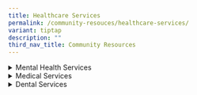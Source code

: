 ```yaml
---
title: Healthcare Services
permalink: /community-resouces/healthcare-services/
variant: tiptap
description: ""
third_nav_title: Community Resources
---
```

<div data-type="detailGroup" class="isomer-accordion isomer-accordion-white">
<details class="isomer-details">
<summary>Mental Health Services</summary>
<div data-type="detailsContent" class="isomer-details-content">
<table style="minWidth: 50px">
<colgroup>
<col>
<col>
</colgroup>
<tbody>
<tr>
<th rowspan="1" colspan="1">
<p>Organisation
<br>&amp; Contact Details</p>
</th>
<th rowspan="1" colspan="1">
<p><strong>Service Details</strong>
</p>
</th>
</tr>
<tr>
<td rowspan="1" colspan="1">
<p><strong><a href="https://bridgingthegap.com.sg/" rel="noopener nofollow" target="_blank">Bridging the Gap</a></strong>
</p>
<p></p>
<p>Tel: 6909 2170
<br>Email:
<br><a href="mailto:sharewithus@bridgingthegap.com.sg" rel="noopener noreferrer nofollow" target="_blank">sharewithus@bridgingthegap.com.sg</a>
</p>
</td>
<td rowspan="1" colspan="1">
<p>Therapy and Social Skills Training.</p>
<p></p>
<p><em>Location:</em>
</p>
<ul data-tight="true" class="tight">
<li>
<p><em>The Rochester Mall, 35 Rochester Drive, #03-26. S138639</em>
</p>
</li>
<li>
<p><em>180 Kitcher Road, #08-06, City Square Mall, S6909 2170</em>
</p>
</li>
</ul>
</td>
</tr>
<tr>
<td rowspan="1" colspan="1">
<p><strong><a href="https://extraordinarypeople.sg/programmes/" rel="noopener nofollow" target="_blank">ExtraOrdinary People</a></strong>
</p>
<p></p>
<p>Tel: 6286 5088
<br>Email:
<br><a href="mailto:contact@extraordinarypeople.sg" rel="noopener noreferrer nofollow" target="_blank">contact@extraordinarypeople.sg</a>
</p>
</td>
<td rowspan="1" colspan="1">
<p>Various types of therapies.</p>
<p></p>
<p>Pricing: $120/hr (Individual) | $60/hr or $80/1.5hr (Group)
<br>Financial assistance is provided when necessary.</p>
<p></p>
<p><em>Location: 7500A Beach Rd, #01-313 The Plaza, S199591</em>
</p>
</td>
</tr>
<tr>
<td rowspan="1" colspan="1">
<p><strong>Tutti SG</strong>
</p>
<p></p>
<p>Tel: 9277 2766
<br>Email:
<br><a href="mailto:carol@tutti.sg" rel="noopener noreferrer nofollow" target="_blank">carol@tutti.sg</a>
</p>
</td>
<td rowspan="1" colspan="1">
<p>Music Therapy | To build the learning skills of child through music.</p>
<p></p>
<p>Individual sessions:</p>
<ul data-tight="true" class="tight">
<li>
<p>$600 for 11 sessions 45min/sech</p>
</li>
<li>
<p>$400 for 11 sessions 30min/sesh</p>
</li>
</ul>
</td>
</tr>
</tbody>
</table>
</div>
</details>
<details class="isomer-details">
<summary>Medical Services</summary>
<div data-type="detailsContent" class="isomer-details-content">
<table style="minWidth: 50px">
<colgroup>
<col>
<col>
</colgroup>
<tbody>
<tr>
<th rowspan="1" colspan="1">
<p>Organisation
<br>&amp; Contact Details</p>
</th>
<th rowspan="1" colspan="1">
<p><strong>Service Details</strong>
</p>
</th>
</tr>
<tr>
<td rowspan="1" colspan="1">
<p><strong><a href="https://drtammiquek.com/paediatrics-clinic/" rel="noopener nofollow" target="_blank">Developmental &amp; Behavioral Paediatrics Clinic</a></strong>
</p>
<p></p>
<p>Tel: 6397 6637</p>
</td>
<td rowspan="1" colspan="1">
<p>Dr. Tammi Quek |</p>
<p>Diagnostic assessments, treating planning, monitoring progress</p>
<p></p>
<p>Mondays to Fridays: 9am - 5pm
<br>Closed on Saturdays &amp; Sundays</p>
<p></p>
<p><em>Location: 10 Sinaran Drive, #10-12 Novena Medical Centre, S307506</em>
</p>
</td>
</tr>
<tr>
<td rowspan="1" colspan="1">
<p><strong>Dr. Soh Family Clinic</strong>
</p>
<p></p>
<p>Tel: 6886 0905</p>
</td>
<td rowspan="1" colspan="1">
<p>Dr. Kenny Poh</p>
<p></p>
<p>Mondays to Fridays: 8:30am - 1pm
<br>Mondays - Wednesdays, &amp; Fridays: 2 - 4:30pm
<br>Mondays, Tuesdays, Thursdays: 7 - 9pm
<br>Saturdays: 11:30 - 1pm
<br>Sundays: 9am - 1pm
<br>
<br><em>Location: 966 Jurong West Street 93, S640966</em>
</p>
</td>
</tr>
</tbody>
</table>
</div>
</details>
<details class="isomer-details">
<summary>Dental Services</summary>
<div data-type="detailsContent" class="isomer-details-content">
<table style="minWidth: 50px">
<colgroup>
<col>
<col>
</colgroup>
<tbody>
<tr>
<th rowspan="1" colspan="1">
<p>Organisation
<br>&amp; Contact Details</p>
</th>
<th rowspan="1" colspan="1">
<p><strong>Service Details</strong>
</p>
</th>
</tr>
<tr>
<td rowspan="1" colspan="1">
<p></p>
</td>
<td rowspan="1" colspan="1">
<p></p>
</td>
</tr>
<tr>
<td rowspan="1" colspan="1">
<p></p>
</td>
<td rowspan="1" colspan="1">
<p></p>
</td>
</tr>
</tbody>
</table>
</div>
</details>
</div>
<p></p>